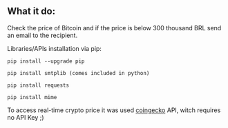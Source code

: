 <h2> What it do: </h2>
<p> Check the price of Bitcoin and if the price is below 300 thousand BRL send an email to the recipient. </p>

Libraries/APIs installation via pip:
```
pip install --upgrade pip

pip install smtplib (comes included in python)

pip install requests

pip install mime
```
To access real-time crypto price it was used [coingecko](https://www.coingecko.com/en/api) API, witch requires no API Key ;)
